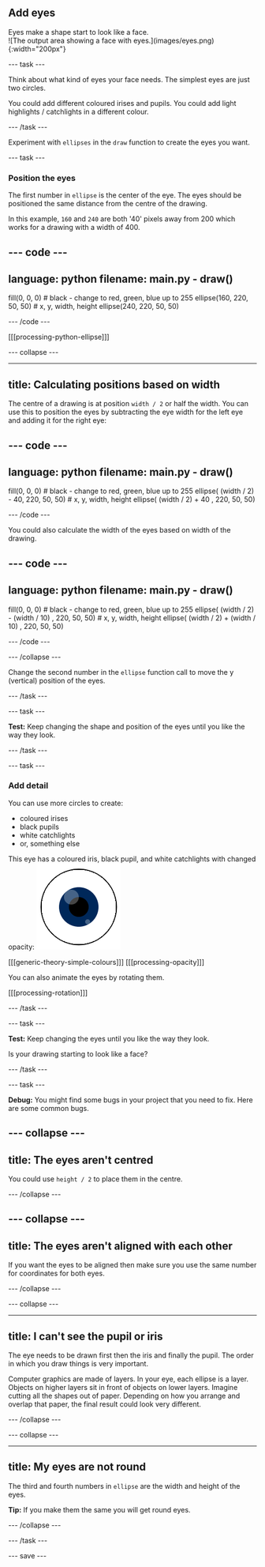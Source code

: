 ## Add eyes

<div style="display: flex; flex-wrap: wrap">
<div style="flex-basis: 200px; flex-grow: 1; margin-right: 15px;">
Eyes make a shape start to look like a face.
</div>
<div>
![The output area showing a face with eyes.](images/eyes.png){:width="200px"}
</div>
</div>

--- task ---

Think about what kind of eyes your face needs. The simplest eyes are just two circles. 

You could add different coloured irises and pupils. You could add light highlights / catchlights in a different colour. 

--- /task ---

Experiment with `ellipses` in the `draw` function to create the eyes you want. 

--- task ---

### Position the eyes

The first number in `ellipse` is the center of the eye. The eyes should be positioned the same distance from the centre of the drawing. 

In this example, `160` and `240` are both '40' pixels away from 200 which works for a drawing with a width of 400. 

--- code ---
---
language: python
filename: main.py - draw()
---

  fill(0, 0, 0) # black - change to red, green, blue up to 255
  ellipse(160, 220, 50, 50) # x, y, width, height
  ellipse(240, 220, 50, 50)

--- /code ---

[[[processing-python-ellipse]]]

--- collapse ---

---
title: Calculating positions based on width
---

The centre of a drawing is at position `width / 2` or half the width. You can use this to position the eyes by subtracting the eye width for the left eye and adding it for the right eye:

--- code ---
---
language: python
filename: main.py - draw()
---

  fill(0, 0, 0) # black - change to red, green, blue up to 255
  ellipse( (width / 2) - 40, 220, 50, 50) # x, y, width, height
  ellipse( (width / 2) + 40 , 220, 50, 50)

--- /code ---

You could also calculate the width of the eyes based on width of the drawing.

--- code ---
---
language: python
filename: main.py - draw()
---

  fill(0, 0, 0) # black - change to red, green, blue up to 255
  ellipse( (width / 2) - (width / 10) , 220, 50, 50) # x, y, width, height
  ellipse( (width / 2) + (width / 10) , 220, 50, 50)

--- /code ---

--- /collapse ---

Change the second number in the `ellipse` function call to move the y (vertical) position of the eyes. 

--- /task ---

--- task ---

**Test:** Keep changing the shape and position of the eyes until you like the way they look.

--- /task ---

--- task ---

### Add detail

You can use more circles to create:
+ coloured irises
+ black pupils
+ white catchlights
+ or, something else

This eye has a coloured iris, black pupil, and white catchlights with changed opacity:
![The output area showing an eye with catchlights over the pupil and iris.](images/catchlights.png)

[[[generic-theory-simple-colours]]]
[[[processing-opacity]]]

You can also animate the eyes by rotating them.

[[[processing-rotation]]]

--- /task ---

--- task ---

**Test:** Keep changing the eyes until you like the way they look.

Is your drawing starting to look like a face? 

--- /task ---

--- task ---

**Debug:** You might find some bugs in your project that you need to fix. Here are some common bugs.

--- collapse ---
---
title: The eyes aren't centred
---

You could use `height / 2` to place them in the centre.

--- /collapse ---

--- collapse ---
---
title: The eyes aren't aligned with each other
---

If you want the eyes to be aligned then make sure you use the same number for coordinates for both eyes.

--- /collapse ---

--- collapse ---

---
title: I can't see the pupil or iris
---

The eye needs to be drawn first then the iris and finally the pupil. The order in which you draw things is very important.

Computer graphics are made of layers. In your eye, each ellipse is a layer. Objects on higher layers sit in front of objects on lower layers. Imagine cutting all the shapes out of paper. Depending on how you arrange and overlap that paper, the final result could look very different.

--- /collapse ---

--- collapse ---

---
title: My eyes are not round
---

The third and fourth numbers in `ellipse` are the width and height of the eyes. 

**Tip:** If you make them the same you will get round eyes.

--- /collapse ---


--- /task ---

--- save ---